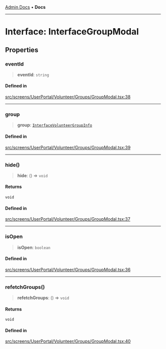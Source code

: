 [Admin Docs](/) • **Docs**

***

# Interface: InterfaceGroupModal

## Properties

### eventId

> **eventId**: `string`

#### Defined in

[src/screens/UserPortal/Volunteer/Groups/GroupModal.tsx:38](https://github.com/PalisadoesFoundation/talawa-admin/blob/main/src/screens/UserPortal/Volunteer/Groups/GroupModal.tsx#L38)

***

### group

> **group**: [`InterfaceVolunteerGroupInfo`](../../../../../../utils/interfaces/interfaces/InterfaceVolunteerGroupInfo.md)

#### Defined in

[src/screens/UserPortal/Volunteer/Groups/GroupModal.tsx:39](https://github.com/PalisadoesFoundation/talawa-admin/blob/main/src/screens/UserPortal/Volunteer/Groups/GroupModal.tsx#L39)

***

### hide()

> **hide**: () => `void`

#### Returns

`void`

#### Defined in

[src/screens/UserPortal/Volunteer/Groups/GroupModal.tsx:37](https://github.com/PalisadoesFoundation/talawa-admin/blob/main/src/screens/UserPortal/Volunteer/Groups/GroupModal.tsx#L37)

***

### isOpen

> **isOpen**: `boolean`

#### Defined in

[src/screens/UserPortal/Volunteer/Groups/GroupModal.tsx:36](https://github.com/PalisadoesFoundation/talawa-admin/blob/main/src/screens/UserPortal/Volunteer/Groups/GroupModal.tsx#L36)

***

### refetchGroups()

> **refetchGroups**: () => `void`

#### Returns

`void`

#### Defined in

[src/screens/UserPortal/Volunteer/Groups/GroupModal.tsx:40](https://github.com/PalisadoesFoundation/talawa-admin/blob/main/src/screens/UserPortal/Volunteer/Groups/GroupModal.tsx#L40)
